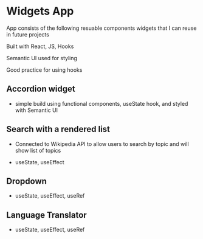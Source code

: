 # Widgets App

App consists of the following resuable components widgets that I can reuse in future projects

Built with React, JS, Hooks

Semantic UI used for styling

Good practice for using hooks

## Accordion widget

- simple build using functional components, useState hook, and styled with Semantic UI

## Search with a rendered list

- Connected to Wikipedia API to allow users to search by topic and will show list of topics
<!-- - 'https://en.wikipedia.org/w/api.php?action=query&list=search&format=json&srsearch=SEARCHTERM' -->
- useState, useEffect

## Dropdown

- useState, useEffect, useRef

## Language Translator

- useState, useEffect, useRef
